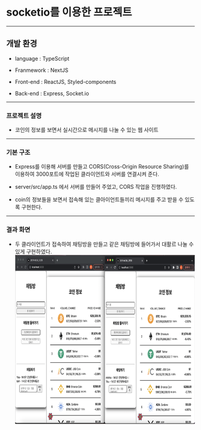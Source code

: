 # socketio를 이용한 프로젝트

---

## 개발 환경

- language : TypeScript

- Franmework : NextJS

- Front-end : ReactJS, Styled-components

- Back-end : Express, Socket.io

---

### 프로젝트 설명

- 코인의 정보를 보면서 실시간으로 메시지를 나눌 수 있는 웹 사이트

---

### 기본 구조

- Express를 이용해 서버를 만들고 CORS(Cross-Origin Resource Sharing)를 이용하여 3000포트에 작업된 클라이언트와 서버를 연결시켜 준다.

- server/src/app.ts 에서 서버를 만들어 주었고, CORS 작업을 진행하였다.

- coin의 정보들을 보면서 접속해 있는 클아이언트들끼리 메시지를 주고 받을 수 있도록 구현한다.

---

### 결과 화면

- 두 클라이언트가 접속하여 채팅방을 만들고 같은 채팅방에 들어가서 대활르 나눌 수 있게 구현하였다.
  <img width="700" height="450" src="https://github.com/chominho14/TcpProject/blob/main/resultscreenshot/10.png"></img>
